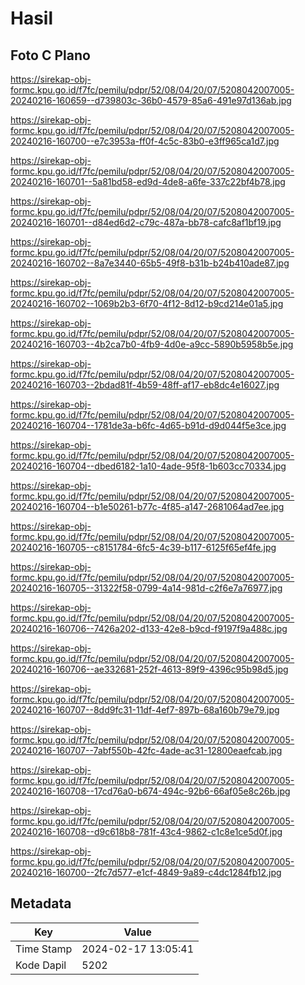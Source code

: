 # Hasil

## Foto C Plano

https://sirekap-obj-formc.kpu.go.id/f7fc/pemilu/pdpr/52/08/04/20/07/5208042007005-20240216-160659--d739803c-36b0-4579-85a6-491e97d136ab.jpg

https://sirekap-obj-formc.kpu.go.id/f7fc/pemilu/pdpr/52/08/04/20/07/5208042007005-20240216-160700--e7c3953a-ff0f-4c5c-83b0-e3ff965ca1d7.jpg

https://sirekap-obj-formc.kpu.go.id/f7fc/pemilu/pdpr/52/08/04/20/07/5208042007005-20240216-160701--5a81bd58-ed9d-4de8-a6fe-337c22bf4b78.jpg

https://sirekap-obj-formc.kpu.go.id/f7fc/pemilu/pdpr/52/08/04/20/07/5208042007005-20240216-160701--d84ed6d2-c79c-487a-bb78-cafc8af1bf19.jpg

https://sirekap-obj-formc.kpu.go.id/f7fc/pemilu/pdpr/52/08/04/20/07/5208042007005-20240216-160702--8a7e3440-65b5-49f8-b31b-b24b410ade87.jpg

https://sirekap-obj-formc.kpu.go.id/f7fc/pemilu/pdpr/52/08/04/20/07/5208042007005-20240216-160702--1069b2b3-6f70-4f12-8d12-b9cd214e01a5.jpg

https://sirekap-obj-formc.kpu.go.id/f7fc/pemilu/pdpr/52/08/04/20/07/5208042007005-20240216-160703--4b2ca7b0-4fb9-4d0e-a9cc-5890b5958b5e.jpg

https://sirekap-obj-formc.kpu.go.id/f7fc/pemilu/pdpr/52/08/04/20/07/5208042007005-20240216-160703--2bdad81f-4b59-48ff-af17-eb8dc4e16027.jpg

https://sirekap-obj-formc.kpu.go.id/f7fc/pemilu/pdpr/52/08/04/20/07/5208042007005-20240216-160704--1781de3a-b6fc-4d65-b91d-d9d044f5e3ce.jpg

https://sirekap-obj-formc.kpu.go.id/f7fc/pemilu/pdpr/52/08/04/20/07/5208042007005-20240216-160704--dbed6182-1a10-4ade-95f8-1b603cc70334.jpg

https://sirekap-obj-formc.kpu.go.id/f7fc/pemilu/pdpr/52/08/04/20/07/5208042007005-20240216-160704--b1e50261-b77c-4f85-a147-2681064ad7ee.jpg

https://sirekap-obj-formc.kpu.go.id/f7fc/pemilu/pdpr/52/08/04/20/07/5208042007005-20240216-160705--c8151784-6fc5-4c39-b117-6125f65ef4fe.jpg

https://sirekap-obj-formc.kpu.go.id/f7fc/pemilu/pdpr/52/08/04/20/07/5208042007005-20240216-160705--31322f58-0799-4a14-981d-c2f6e7a76977.jpg

https://sirekap-obj-formc.kpu.go.id/f7fc/pemilu/pdpr/52/08/04/20/07/5208042007005-20240216-160706--7426a202-d133-42e8-b9cd-f9197f9a488c.jpg

https://sirekap-obj-formc.kpu.go.id/f7fc/pemilu/pdpr/52/08/04/20/07/5208042007005-20240216-160706--ae332681-252f-4613-89f9-4396c95b98d5.jpg

https://sirekap-obj-formc.kpu.go.id/f7fc/pemilu/pdpr/52/08/04/20/07/5208042007005-20240216-160707--8dd9fc31-11df-4ef7-897b-68a160b79e79.jpg

https://sirekap-obj-formc.kpu.go.id/f7fc/pemilu/pdpr/52/08/04/20/07/5208042007005-20240216-160707--7abf550b-42fc-4ade-ac31-12800eaefcab.jpg

https://sirekap-obj-formc.kpu.go.id/f7fc/pemilu/pdpr/52/08/04/20/07/5208042007005-20240216-160708--17cd76a0-b674-494c-92b6-66af05e8c26b.jpg

https://sirekap-obj-formc.kpu.go.id/f7fc/pemilu/pdpr/52/08/04/20/07/5208042007005-20240216-160708--d9c618b8-781f-43c4-9862-c1c8e1ce5d0f.jpg

https://sirekap-obj-formc.kpu.go.id/f7fc/pemilu/pdpr/52/08/04/20/07/5208042007005-20240216-160700--2fc7d577-e1cf-4849-9a89-c4dc1284fb12.jpg


## Metadata

| Key        | Value               |
| ---------- | ------------------- |
| Time Stamp | 2024-02-17 13:05:41 |
| Kode Dapil | 5202                |



